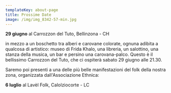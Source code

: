 ```yaml
---
templateKey: about-page
title: Prossime Date
image: /img/img_8342-57-min.jpg
---
```

**29 giugno** al Carrozzon del Tuto, Bellinzona - CH

in mezzo a un boschetto tra alberi e carovane colorate, ognuna adibita a qualcosa di artistico: museo di Frida Khalo, una libreria, un salottino, una stanza della musica, un bar e persino una carovana-palco. Questo è il bellissimo Carrozzon del Tuto, che ci ospiterà sabato 29 giugno alle 21.30.



Saremo poi presenti a una delle più belle manifestazioni del folk della nostra zona, organizzata dall'Associazione Ethnica:

**6 luglio** al Lavèl Folk, Calolziocorte - LC
